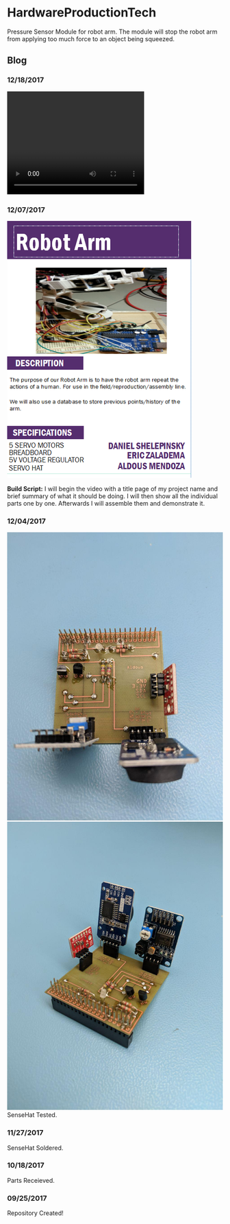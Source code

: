 # HardwareProductionTech
Pressure Sensor Module for robot arm.
The module will stop the robot arm from applying too much force to an object being squeezed.


## Blog


### 12/18/2017
<video width="320" height="240" controls>
    <source src="HardwareProductionTech/Build.mp4" type="video/mp4">
    Your browser does not support the video tag.
</video>

### 12/07/2017
<img src="https://github.com/AldousMendoza/HardwareProductionTech/blob/master/placard.PNG?raw=true">

**Build Script:** I will begin the video with a title page of my project name and brief summary of what it should be doing.
I will then show all the individual parts one by one. Afterwards I will assemble them and demonstrate it.

### 12/04/2017
<img src="https://github.com/AldousMendoza/HardwareProductionTech/blob/master/SenseHat1.jpg?raw=true">
<img src="https://github.com/AldousMendoza/HardwareProductionTech/blob/master/SenseHat2.jpg?raw=true">
SenseHat Tested.
    
### 11/27/2017
SenseHat Soldered.
    
### 10/18/2017
Parts Receieved.
   
### 09/25/2017
Repository Created!
